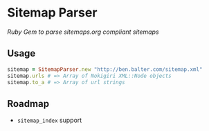 # Sitemap Parser

*Ruby Gem to parse sitemaps.org compliant sitemaps*

## Usage

```ruby
sitemap = SitemapParser.new "http://ben.balter.com/sitemap.xml"
sitemap.urls # => Array of Nokigiri XML::Node objects
sitemap.to_a # => Array of url strings
```

## Roadmap

* `sitemap_index` support
